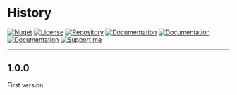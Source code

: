 # History

[![Nuget](https://img.shields.io/nuget/v/RI.DomainServices.Common)](https://www.nuget.org/packages/RI.DomainServices.Common/) [![License](https://img.shields.io/github/license/RotenInformatik/DomainServicesDotNet)](LICENSE) [![Repository](https://img.shields.io/badge/repo-DomainServicesDotNet-lightgrey)](https://github.com/RotenInformatik/DomainServicesDotNet) [![Documentation](https://img.shields.io/badge/docs-Readme-yellowgreen)](README.md) [![Documentation](https://img.shields.io/badge/docs-History-yellowgreen)](HISTORY.md) [![Documentation](https://img.shields.io/badge/docs-API-yellowgreen)](https://roteninformatik.github.io/DomainServicesDotNet/api/) [![Support me](https://img.shields.io/badge/support%20me-Ko--fi-ff69b4?logo=Ko-fi)](https://ko-fi.com/andreasroten)

---

## 1.0.0

First version.
